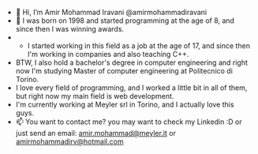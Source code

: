 - 👋 Hi, I’m Amir Mohammad Iravani @amirmohammadiravani
- 👀 I was born on 1998 and started programming at the age of 8, and since then I was winning awards.
- - I started working in this field as a job at the age of 17, and since then I'm working in companies and also teaching C++.
- BTW, I also hold a bachelor's degree in computer engineering and right now I'm studying Master of computer engineering at Politecnico di Torino.
- I love every field of programming, and I worked a little bit in all of them, but right now my main field is web development.
- I'm currently working at Meyler srl in Torino, and I actually love this guys.
- 📫 You want to contact me? you may want to check my Linkedin :D or just send an email: amir.mohammad@meyler.it  or amirmohammadirv@hotmail.com

<!---
amirmohammadiravani/amirmohammadiravani is a ✨ special ✨ repository because its `README.md` (this file) appears on your GitHub profile.
You can click the Preview link to take a look at your changes.
--->
